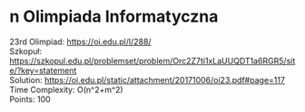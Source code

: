 # n Olimpiada Informatyczna
23rd Olimpiad: https://oi.edu.pl/l/288/ <br />
Szkopuł:  https://szkopul.edu.pl/problemset/problem/Orc2Z7ti1xLaUUQDT1a6RGR5/site/?key=statement <br />
Solution: https://oi.edu.pl/static/attachment/20171006/oi23.pdf#page=117 <br />
Time Complexity: O(n^2+m^2)<br />
Points: 100<br />